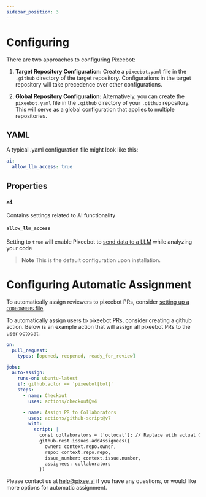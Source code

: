 ```yaml
---
sidebar_position: 3
---
```


# Configuring

There are two approaches to configuring Pixeebot:

1. **Target Repository Configuration:**
   Create a `pixeebot.yaml` file in the `.github` directory of the target repository. Configurations in the target repository will take precedence over other configurations.

2. **Global Repository Configuration:**
   Alternatively, you can create the `pixeebot.yaml` file in the `.github` directory of your `.github` repository. This will serve as a global configuration that applies to multiple repositories.

## YAML

A typical .yaml configuration file might look like this:

```yaml
ai:
  allow_llm_access: true
```

## Properties

### `ai`

Contains settings related to AI functionality

#### `allow_llm_access`

Setting to `true` will enable Pixeebot to [send data to a LLM](faqs.md) while analyzing your code

> **Note** This is the default configuration upon installation.

# Configuring Automatic Assignment

To automatically assign reviewers to pixeebot PRs, consider [setting up a `CODEOWNERS` file](https://docs.github.com/en/repositories/managing-your-repositorys-settings-and-features/customizing-your-repository/about-code-owners).

To automatically assign users to pixeebot PRs, consider creating a github action. Below is an example action that will assign all pixeebot PRs to the user octocat:

```yaml
on:
  pull_request:
    types: [opened, reopened, ready_for_review]

jobs:
  auto-assign:
    runs-on: ubuntu-latest
    if: github.actor == 'pixeebot[bot]'
    steps:
      - name: Checkout
        uses: actions/checkout@v4

      - name: Assign PR to Collaborators
        uses: actions/github-script@v7
        with:
          script: |
            const collaborators = ['octocat']; // Replace with actual GitHub usernames
            github.rest.issues.addAssignees({
              owner: context.repo.owner,
              repo: context.repo.repo,
              issue_number: context.issue.number,
              assignees: collaborators
            })
```

Please contact us at help@pixee.ai if you have any questions, or would like more options for automatic assignment.
